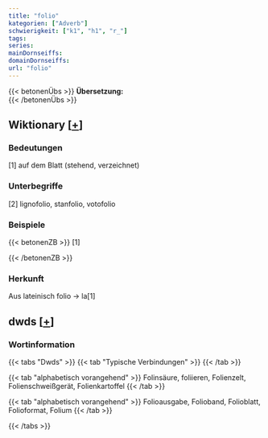 ```yaml
---
title: "folio"
kategorien: ["Adverb"]
schwierigkeit: ["k1", "h1", "r_"]
tags:
series:
mainDornseiffs:
domainDornseiffs:
url: "folio"
---
```


{{< betonenÜbs >}}
**Übersetzung:**  
{{< /betonenÜbs >}}

## Wiktionary [[+](https://de.wiktionary.org/wiki/folio)]

### Bedeutungen
[1] auf dem Blatt (stehend, verzeichnet)  

### Unterbegriffe
[2] lignofolio, stanfolio, votofolio  

### Beispiele
{{< betonenZB >}}
[1]  

{{< /betonenZB >}}
### Herkunft
Aus lateinisch folio → la[1]  



## dwds [[+](https://www.dwds.de/wb/folio)]

### Wortinformation
{{< tabs "Dwds" >}}
{{< tab "Typische Verbindungen" >}}
{{< /tab >}}

{{< tab "alphabetisch vorangehend" >}}
Folinsäure, foliieren, Folienzelt, Folienschweißgerät, Folienkartoffel
{{< /tab >}}

{{< tab "alphabetisch vorangehend" >}}
Folioausgabe, Folioband, Folioblatt, Folioformat, Folium
{{< /tab >}}

{{< /tabs >}}

